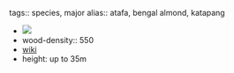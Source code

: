 tags:: species, major
alias:: atafa, bengal almond, katapang

- ![](https://peach-geographical-bat-397.mypinata.cloud/ipfs/QmW13znFLeFjBSY9MJJ4RabjvM58VQEDyi6LFpyqCzP8GT)
- wood-density:: 550
- [wiki](https://en.wikipedia.org/wiki/Terminalia_catappa)
- height: up to 35m
